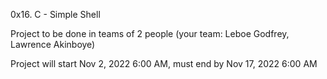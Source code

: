 0x16. C - Simple Shell

Project to be done in teams of 2 people (your team: Leboe Godfrey, Lawrence Akinboye)

 Project will start Nov 2, 2022 6:00 AM, must end by Nov 17, 2022 6:00 AM
